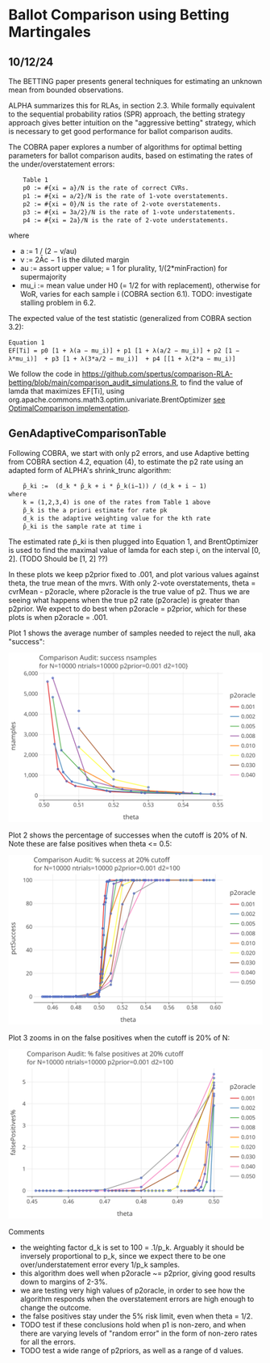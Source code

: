 # Ballot Comparison using Betting Martingales

## 10/12/24

The BETTING paper presents general techniques for estimating an unknown mean from bounded observations.

ALPHA summarizes this for RLAs, in section 2.3. While formally equivalent to the sequential probability ratios (SPR) approach, 
the betting strategy approach gives better intuition on the "aggressive betting" strategy, which is necessary to
get good performance for ballot comparison audits.

The COBRA paper explores a number of algorithms for optimal betting parameters for ballot 
comparison audits, based on estimating the rates of the under/overstatement errors:

````
    Table 1
    p0 := #{xi = a}/N is the rate of correct CVRs.
    p1 := #{xi = a/2}/N is the rate of 1-vote overstatements.
    p2 := #{xi = 0}/N is the rate of 2-vote overstatements.
    p3 := #{xi = 3a/2}/N is the rate of 1-vote understatements.
    p4 := #{xi = 2a}/N is the rate of 2-vote understatements.
````
where
* a := 1 / (2 − v/au)
* v := 2Āc − 1 is the diluted margin
* au := assort upper value; = 1 for plurality, 1/(2*minFraction) for supermajority
* mu_i := mean value under H0 (= 1/2 for with replacement), otherwise for WoR, varies for each sample i (COBRA section 6.1).
  TODO: investigate stalling problem in 6.2.

The expected value of the test statistic (generalized from COBRA section 3.2):

````
Equation 1
EF[Ti] = p0 [1 + λ(a − mu_i)] + p1 [1 + λ(a/2 − mu_i)] + p2 [1 − λ*mu_i)]  + p3 [1 + λ(3*a/2 − mu_i)]  + p4 [[1 + λ(2*a − mu_i)]
````

We follow the code in https://github.com/spertus/comparison-RLA-betting/blob/main/comparison_audit_simulations.R, to
find the value of lamda that maximizes EF[Ti], using org.apache.commons.math3.optim.univariate.BrentOptimizer
[see OptimalComparison implementation](core/src/main/kotlin/org/cryptobiotic/rlauxe/core/OptimalComparison.kt).

## GenAdaptiveComparisonTable

Following COBRA, we start with only p2 errors, and use Adaptive betting from COBRA section 4.2, equation (4), 
to estimate the p2 rate using an adapted form of ALPHA's shrink_trunc algorithm:

````
    p̃_ki :=  (d_k * p̃_k + i * p̂_k(i−1)) / (d_k + i − 1)
where    
    k = (1,2,3,4) is one of the rates from Table 1 above
    p̃_k is the a priori estimate for rate pk
    d_k is the adaptive weighting value for the kth rate
    p̂_ki is the sample rate at time i
````

The estimated rate p̃_ki is then plugged into Equation 1, and BrentOptimizer is used to find the maximal value of lamda for 
each step i, on the interval [0, 2]. (TODO Should be [1, 2] ??)

In these plots we keep p2prior fixed to .001, and plot various values against theta, the true mean of the mvrs. With only
2-vote overstatements, theta = cvrMean - p2oracle, where p2oracle is the true value of p2. Thus we are seeing what happens
when the true p2 rate (p2oracle) is greater than p2prior. We expect to do best when p2oracle = p2prior, which for these plots
is when p2oracle = .001. 

Plot 1 shows the average number of samples needed to reject the null, aka "success":

![plotSuccessVsTheta](../plots/src/test/data/bet/plotAdaptiveComparison.plotSuccessVsMargin.100.svg)

Plot 2 shows the percentage of successes when the cutoff is 20% of N. Note these are false positives when
theta <= 0.5:

![plotSuccessVsTheta](../plots/src/test/data/bet/plotAdaptiveComparison.plotSuccess20VsMargin.100.svg)

Plot 3 zooms in on the false positives when the cutoff is 20% of N:

![plotSuccessVsTheta](../plots/src/test/data/bet/plotAdaptiveComparison.plotFailuresVsTheta.100.svg)

Comments
* the weighting factor d_k is set to 100 = .1/p_k. Arguably it should be inversely proportional to p_k, since
  we expect there to be one over/understatement error every 1/p_k samples. 
* this algorithm does well when p2oracle ~= p2prior, giving good results down to margins of 2-3%.
* we are testing very high values of p2oracle, in order to see how the algorithm responds when the overstatement
  errors are high enough to change the outcome.
* the false positives stay under the 5% risk limit, even when theta = 1/2.
* TODO test if these conclusions hold when p1 is non-zero, and when there are varying levels of 
  "random error" in the form of non-zero rates for all the errors.
* TODO test a wide range of p2priors, as well as a range of d values.